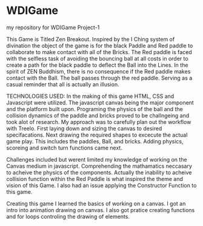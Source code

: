 # WDIGame
my repository for WDIGame Project-1

This Game is Titled Zen Breakout.  Inspired by the I Ching system of divination the object of the game is for the black Paddle and Red paddle to collaborate to make contact with all of the Bricks.
The Red paddle is faced with the selfless task of avoiding the bouncing ball at all costs in order to create a path for the black paddle to deflect the Ball into the Lines.
In the spirit of ZEN Buddhism, there is no consequence if the Red paddle makes contact with the Ball. The ball passes through the red paddle.   Serving as a casual reminder that all is actually an illusion. 

TECHNOLOGIES USED: In the making of this game HTML, CSS and Javascript were utilized. The javascript canvas being the major component and the platform built upon.
Programing the physics of the ball and the collision dynamics of the paddle and bricks proved to be challngeing and took alot of research. 
My approach was to carefully plan out the workflow with Treelo.  First laying down and sizing the canvas to desired specifacations. Next drawing the required shapes to excecute the actual game play.  This includes the paddles, Ball, and bricks.
Adding physics, scoreing and switch turn functions came next. 

Challenges included but werent limited my knowledge of working on the Canvas medium in javascript.  Comprehending the mathamatics neccasary to 
acheive the physics of the components.  Actually the inability to acheive collision function within the Red Paddle is what inspired the theme and vision of this Game.
I also had an issue applying the Constructor Function to this game. 

Creating this game I learned the basics of working on a canvas.  I got an intro into animation drawing on canvas.  I also got pratice creating functions and for loops controling the drawing of elements.
